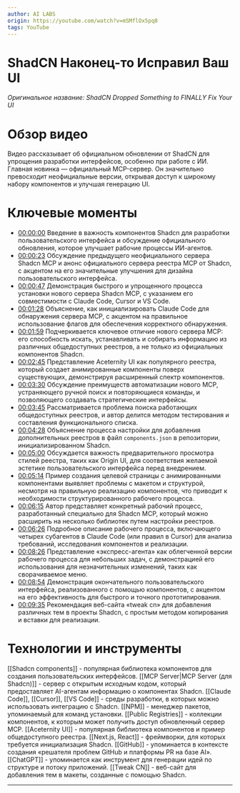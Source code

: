 ```yaml
---
author: AI LABS
origin: https://youtube.com/watch?v=mSMflOx5pq8
tags: YouTube
---
```

# ShadCN Наконец-то Исправил Ваш UI
*Оригинальное название: ShadCN Dropped Something to FINALLY Fix Your UI*

# Обзор видео
Видео рассказывает об официальном обновлении от ShadCN для упрощения разработки интерфейсов, особенно при работе с ИИ. 
Главная новинка — официальный MCP-сервер. Он значительно превосходит неофициальные версии, открывая доступ к широкому набору компонентов и улучшая генерацию UI.

# Ключевые моменты
* [00:00:00](https://youtube.com/watch?v=mSMflOx5pq8&t=0s) Введение в важность компонентов Shadcn для разработки пользовательского интерфейса и обсуждение официального обновления, которое улучшает рабочие процессы ИИ-агентов.
* [00:00:23](https://youtube.com/watch?v=mSMflOx5pq8&t=23s) Обсуждение предыдущего неофициального сервера Shadcn MCP и анонс официального сервера реестра MCP от Shadcn, с акцентом на его значительные улучшения для дизайна пользовательского интерфейса.
* [00:00:47](https://youtube.com/watch?v=mSMflOx5pq8&t=47s) Демонстрация быстрого и упрощенного процесса установки нового сервера Shadcn MCP, с указанием его совместимости с Claude Code, Cursor и VS Code.
* [00:01:28](https://youtube.com/watch?v=mSMflOx5pq8&t=88s) Объяснение, как инициализировать Claude Code для обнаружения сервера MCP, с акцентом на правильное использование флагов для обеспечения корректного обнаружения.
* [00:01:59](https://youtube.com/watch?v=mSMflOx5pq8&t=119s) Подчеркивается ключевое отличие нового сервера MCP: его способность искать, устанавливать и собирать информацию из различных общедоступных реестров, а не только из официальных компонентов Shadcn.
* [00:02:45](https://youtube.com/watch?v=mSMflOx5pq8&t=165s) Представление Aceternity UI как популярного реестра, который создает анимированные компоненты поверх существующих, демонстрируя расширенный спектр компонентов.
* [00:03:30](https://youtube.com/watch?v=mSMflOx5pq8&t=210s) Обсуждение преимуществ автоматизации нового MCP, устраняющего ручной поиск и повторяющиеся команды, и позволяющего создавать стратегические интерфейсы.
* [00:03:45](https://youtube.com/watch?v=mSMflOx5pq8&t=225s) Рассматривается проблема поиска работающих общедоступных реестров, и автор делится методом тестирования и составления функционального списка.
* [00:04:28](https://youtube.com/watch?v=mSMflOx5pq8&t=268s) Объяснение процесса настройки для добавления дополнительных реестров в файл `components.json` в репозитории, инициализированном Shadcn.
* [00:05:00](https://youtube.com/watch?v=mSMflOx5pq8&t=300s) Обсуждается важность предварительного просмотра стилей реестра, таких как Origin UI, для соответствия желаемой эстетике пользовательского интерфейса перед внедрением.
* [00:05:14](https://youtube.com/watch?v=mSMflOx5pq8&t=314s) Пример создания целевой страницы с анимированными компонентами выявляет проблемы с макетом и структурой, несмотря на правильную реализацию компонентов, что приводит к необходимости структурированного рабочего процесса.
* [00:06:15](https://youtube.com/watch?v=mSMflOx5pq8&t=375s) Автор представляет конкретный рабочий процесс, разработанный специально для Shadcn MCP, который можно расширить на несколько библиотек путем настройки реестров.
* [00:06:26](https://youtube.com/watch?v=mSMflOx5pq8&t=386s) Подробное описание рабочего процесса, включающего четырех субагентов в Claude Code (или правил в Cursor) для анализа требований, исследования компонентов и реализации.
* [00:08:26](https://youtube.com/watch?v=mSMflOx5pq8&t=506s) Представление «экспресс-агента» как облегченной версии рабочего процесса для небольших задач, с демонстрацией его использования для незначительных изменений, таких как сворачиваемое меню.
* [00:08:54](https://youtube.com/watch?v=mSMflOx5pq8&t=534s) Демонстрация окончательного пользовательского интерфейса, реализованного с помощью компонентов, с акцентом на его эффективность для быстрого и точного прототипирования.
* [00:09:35](https://youtube.com/watch?v=mSMflOx5pq8&t=575s) Рекомендация веб-сайта «tweak cn» для добавления различных тем в проекты Shadcn, с простым методом копирования и вставки для реализации.

# Технологии и инструменты
[[Shadcn components]] - популярная библиотека компонентов для создания пользовательских интерфейсов.
[[MCP Server|MCP Server (для Shadcn)]] - сервер с открытым исходным кодом, который предоставляет AI-агентам информацию о компонентах Shadcn.
[[Claude Code]], [[Cursor]], [[VS Code]] - среды разработки, в которых можно использовать интеграцию с Shadcn.
[[NPM]] - менеджер пакетов, упоминаемый для команд установки.
[[Public Registries]] - коллекции компонентов, к которым может получить доступ обновленный сервер MCP.
[[Aceternity UI]] - популярная библиотека компонентов и пример общедоступного реестра.
[[Next.js, React]] - фреймворки, для которых требуется инициализация Shadcn.
[[GitHub]] - упоминается в контексте создания «решателя проблем GitHub и платформы PR на базе AI».
[[ChatGPT]] - упоминается как инструмент для генерации идей по структуре и потоку приложений.
[[Tweak CN]] - веб-сайт для добавления тем в макеты, созданные с помощью Shadcn.

---